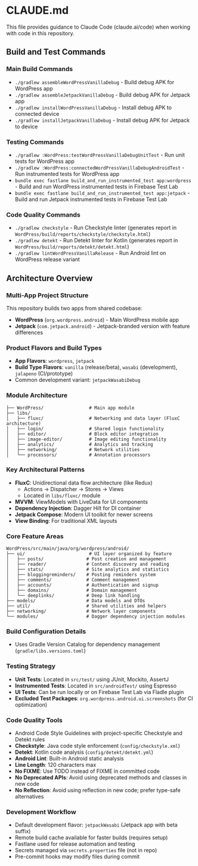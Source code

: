 # CLAUDE.md

This file provides guidance to Claude Code (claude.ai/code) when working with code in this repository.

## Build and Test Commands

### Main Build Commands
- `./gradlew assembleWordPressVanillaDebug` - Build debug APK for WordPress app
- `./gradlew assembleJetpackVanillaDebug` - Build debug APK for Jetpack app  
- `./gradlew installWordPressVanillaDebug` - Install debug APK to connected device
- `./gradlew installJetpackVanillaDebug` - Install debug APK for Jetpack to device

### Testing Commands
- `./gradlew :WordPress:testWordPressVanillaDebugUnitTest` - Run unit tests for WordPress app
- `./gradlew :WordPress:connectedWordPressVanillaDebugAndroidTest` - Run instrumented tests for WordPress app
- `bundle exec fastlane build_and_run_instrumented_test app:wordpress` - Build and run WordPress instrumented tests in Firebase Test Lab
- `bundle exec fastlane build_and_run_instrumented_test app:jetpack` - Build and run Jetpack instrumented tests in Firebase Test Lab

### Code Quality Commands
- `./gradlew checkstyle` - Run Checkstyle linter (generates report in `WordPress/build/reports/checkstyle/checkstyle.html`)
- `./gradlew detekt` - Run Detekt linter for Kotlin (generates report in `WordPress/build/reports/detekt/detekt.html`)
- `./gradlew lintWordPressVanillaRelease` - Run Android lint on WordPress release variant

## Architecture Overview

### Multi-App Project Structure
This repository builds two apps from shared codebase:
- **WordPress** (`org.wordpress.android`) - Main WordPress mobile app
- **Jetpack** (`com.jetpack.android`) - Jetpack-branded version with feature differences

### Product Flavors and Build Types
- **App Flavors**: `wordpress`, `jetpack`
- **Build Type Flavors**: `vanilla` (release/beta), `wasabi` (development), `jalapeno` (CI/prototype)
- Common development variant: `jetpackWasabiDebug`

### Module Architecture
```
├── WordPress/                 # Main app module
├── libs/
│   ├── fluxc/                 # Networking and data layer (FluxC architecture)
│   ├── login/                 # Shared login functionality  
│   ├── editor/                # Block editor integration
│   ├── image-editor/          # Image editing functionality
│   ├── analytics/             # Analytics and tracking
│   ├── networking/            # Network utilities
│   └── processors/            # Annotation processors
```

### Key Architectural Patterns
- **FluxC**: Unidirectional data flow architecture (like Redux)
  - Actions → Dispatcher → Stores → Views
  - Located in `libs/fluxc/` module
- **MVVM**: ViewModels with LiveData for UI components
- **Dependency Injection**: Dagger Hilt for DI container
- **Jetpack Compose**: Modern UI toolkit for newer screens
- **View Binding**: For traditional XML layouts

### Core Feature Areas
```
WordPress/src/main/java/org/wordpress/android/
├── ui/                        # UI layer organized by feature
│   ├── posts/                # Post creation and management
│   ├── reader/               # Content discovery and reading
│   ├── stats/                # Site analytics and statistics  
│   ├── bloggingreminders/    # Posting reminders system
│   ├── comments/             # Comment management
│   ├── accounts/             # Authentication and signup
│   ├── domains/              # Domain management
│   └── deeplinks/            # Deep link handling
├── models/                   # Data models and DTOs
├── util/                     # Shared utilities and helpers
├── networking/               # Network layer components
└── modules/                  # Dagger dependency injection modules
```

### Build Configuration Details
- Uses Gradle Version Catalog for dependency management (`gradle/libs.versions.toml`)

### Testing Strategy
- **Unit Tests**: Located in `src/test/` using JUnit, Mockito, AssertJ
- **Instrumented Tests**: Located in `src/androidTest/` using Espresso
- **UI Tests**: Can be run locally or on Firebase Test Lab via Fladle plugin
- **Excluded Test Packages**: `org.wordpress.android.ui.screenshots` (for CI optimization)

### Code Quality Tools
- Android Code Style Guidelines with project-specific Checkstyle and Detekt rules
- **Checkstyle**: Java code style enforcement (`config/checkstyle.xml`)
- **Detekt**: Kotlin code analysis (`config/detekt/detekt.yml`) 
- **Android Lint**: Built-in Android static analysis
- **Line Length**: 120 characters max
- **No FIXME**: Use TODO instead of FIXME in committed code
- **No Deprecated APIs**: Avoid using deprecated methods and classes in new code
- **No Reflection**: Avoid using reflection in new code; prefer type-safe alternatives

### Development Workflow
- Default development flavor: `jetpackWasabi` (Jetpack app with beta suffix)
- Remote build cache available for faster builds (requires setup)
- Fastlane used for release automation and testing
- Secrets managed via `secrets.properties` file (not in repo)
- Pre-commit hooks may modify files during commit
